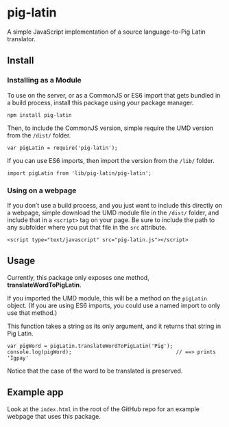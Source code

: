 # pig-latin

A simple JavaScript implementation of a source language-to-Pig Latin translator.

## Install

### Installing as a Module

To use on the server, or as a CommonJS or ES6 import that gets bundled in a build process, install this package using your package manager.

```
npm install pig-latin
```

Then, to include the CommonJS version, simple require the UMD version from the `/dist/` folder.

```
var pigLatin = require('pig-latin');
```

If you can use ES6 imports, then import the version from the `/lib/` folder.

```
import pigLatin from 'lib/pig-latin/pig-latin';
```

### Using on a webpage

If you don’t use a build process, and you just want to include this directly on a webpage, simple download the UMD module file in the `/dist/` folder, and include that in a `<script>` tag on your page. Be sure to include the path to any subfolder where you put that file in the `src` attribute.

```
<script type="text/javascript" src="pig-latin.js"></script>
```

## Usage

Currently, this package only exposes one method, **translateWordToPigLatin**.

If you imported the UMD module, this will be a method on the `pigLatin` object. (If you are using ES6 imports, you could use a named import to only use that method.)

This function takes a string as its only argument, and it returns that string in Pig Latin.

```
var pigWord = pigLatin.translateWordToPigLatin('Pig');
console.log(pigWord);                                  // ==> prints 'Igpay'
```

Notice that the case of the word to be translated is preserved.

## Example app

Look at the `index.html` in the root of the GitHub repo for an example webpage that uses this package.
